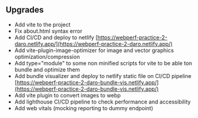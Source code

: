 ## Upgrades

- Add vite to the project
- Fix about.html syntax error
- Add CI/CD and deploy to netlify [https://webperf-practice-2-daro.netlify.app/](https://webperf-practice-2-daro.netlify.app/)
- Add vite-plugin-image-optimizer for image and vector graphics optimization/compression
- Add type="module" to some non minified scripts for vite to be able ton bundle and optimize them
- Add bundle visualizer and deploy to netlify static file on CI/CD pipeline [https://webperf-practice-2-daro-bundle-vis.netlify.app/](https://webperf-practice-2-daro-bundle-vis.netlify.app/)
- Add vite plugin to convert images to webp
- Add lighthouse CI/CD pipeline to check performance and accessibility
- Add web vitals (mocking reporting to dummy endpoint) 